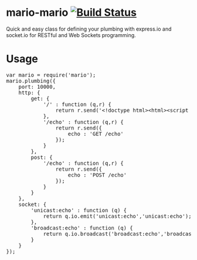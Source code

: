 mario-mario [![Build Status](https://travis-ci.org/braungoodson/mario-mario.png?branch=master)](https://travis-ci.org/braungoodson/mario-mario)
=====

Quick and easy class for defining your plumbing with express.io and socket.io for RESTful and Web Sockets programming.


Usage
=====

<pre>
var mario = require('mario');
mario.plumbing({
	port: 10000,
	http: {
		get: {
			'/' : function (q,r) {
				return r.send('&lt;!doctype html>&lt;html>&lt;script src=\'socket.io/socket.io.js\'>&lt;/script>&lt;/html>');
			},
			'/echo' : function (q,r) {
				return r.send({
					echo : 'GET /echo'
				});
			}
		},
		post: {
			'/echo' : function (q,r) {
				return r.send({
					echo : 'POST /echo'
				});
			}
		}
	},
	socket: {
		'unicast:echo' : function (q) {
			return q.io.emit('unicast:echo','unicast:echo');
		},
		'broadcast:echo' : function (q) {
			return q.io.broadcast('broadcast:echo','broadcast:echo');
		}
	}
});
</pre>
